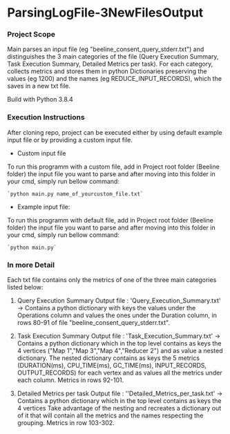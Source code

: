 # ParsingLogFile-3NewFilesOutput

### **Project Scope**

Main parses an input file (eg "beeline_consent_query_stderr.txt") and distinguishes the 3 main categories of the file (Query Execution Summary, Task Execution Summary, Detailed Metrics per task).
For each category, collects metrics and stores them in python Dictionaries preserving the values (eg 1200) and the names (eg REDUCE_INPUT_RECORDS), which the saves in a new txt file.

Build with Python 3.8.4 

### **Execution Instructions**
After cloning repo, project can be executed either by using default example input file or by providing a custom input file. 

* Custom input file

To run this programm with a custom file, add in Project root folder (Beeline folder) the input file you want to parse and after moving into this folder in your cmd,
simply run bellow command:

    `python main.py name_of_yourcustom_file.txt`
   
* Example input file:

To run this programm with default file, add in Project root folder (Beeline folder) the input file you want to parse and after moving into this folder in your cmd,
simply run bellow command:

    `python main.py`



### **In more Detail**

Each txt file contains only the metrics of one of the three main categories listed below:

1) Query Execution Summary 
Output file : 'Query_Execution_Summary.txt' -> Contains a python dictionary with keys the values under the Operations column and values the ones under the Duration column, in rows 80-91 of file "beeline_consent_query_stderr.txt". 

2) Task Execution Summary
Output file : 'Task_Execution_Summary.txt' -> Contains a python dictionary which in the top level contains as keys the 4 vertices ("Map 1","Map 3","Map 4","Reducer 2") and as value a nested dictionary.
The nested dictionary contains as keys the 5 metrics (DURATION(ms), CPU_TIME(ms), GC_TIME(ms), INPUT_RECORDS, OUTPUT_RECORDS) for each vertex and as values all the metrics under each column.
Metrics in rows 92-101. 

3) Detailed Metrics per task 
Output file : ''Detailed_Metrics_per_task.txt' -> Contains a python dictionary which in the top level contains as keys the 4 vertices
 Take advantage of the nesting and recreates a dictionary out of it that will contain all the metrics and the names respecting the 
grouping. Metrics in row 103-302.


